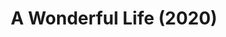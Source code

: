---
published: false
cancelled: COVID-19
layout: productions
title: A Wonderful Life (2020)
image_credit: 
image_alt:
image_caption:
category: musical
details:
  Title: A Wonderful Life (musical) - wiki
  Theatre: The Alhambra Theatre & Dining
  Music: Joe Raposo - wiki
  Lyrics: Sheldon Harnick - wiki
  Book: Sheldon Harnick
  Basis: Based on the 1946 film, It's a Wonderful Life produced and directed by Frank Capra.
  Setting: Bedford Falls
  Website: https://www.alhambrajax.com/show/a-wonderful-life/
showtimes: |
  2020-11-25 18:00:00
  2020-11-27 18:00:00
  2020-11-28 11:00:00
  2020-11-28 18:00:00
  2020-11-29 12:00:00
  2020-11-29 18:00:00
  2020-12-01 18:00:00
  2020-12-02 11:00:00
  2020-12-02 18:00:00
  2020-12-03 10:00:00
  2020-12-03 18:00:00
  2020-12-04 18:00:00
  2020-12-05 11:00:00
  2020-12-05 18:00:00
  2020-12-06 12:00:00
  2020-12-06 18:00:00
  2020-12-08 18:00:00
  2020-12-09 11:00:00
  2020-12-09 18:00:00
  2020-12-10 10:00:00
  2020-12-10 18:00:00
  2020-12-11 18:00:00
  2020-12-12 11:00:00
  2020-12-12 18:00:00
  2020-12-13 12:00:00
  2020-12-13 18:00:00
  2020-12-15 18:00:00
  2020-12-16 11:00:00
  2020-12-16 18:00:00
  2020-12-17 11:00:00
  2020-12-17 18:00:00
  2020-12-18 18:00:00
  2020-12-19 11:00:00
  2020-12-19 18:00:00
  2020-12-20 12:00:00
  2020-12-20 18:00:00
  2020-12-22 18:00:00
  2020-12-23 11:00:00
  2020-12-23 18:00:00
  2020-12-24 11:00:00
  2020-12-24 18:00:00
external_links:
  A Wonderful Life: https://www.alhambrajax.com/show/a-wonderful-life/
---